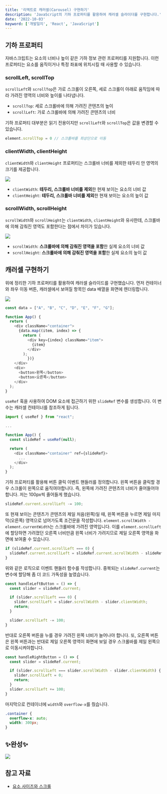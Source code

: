 ```yaml
---
title: '리액트로 캐러셀(Carousel) 구현하기'
description: 'JavaScript의 기하 프로퍼티를 활용하여 캐러셀 슬라이더를 구현합니다.'
date: '2022-10-03'
keyword: ['개발일지', 'React', 'JavaScript']
---
```


## 기하 프로퍼티

자바스크립트는 요소의 너비나 높이 같은 기하 정보 관련 프로퍼티를 지원합니다. 이런 프로퍼티는 요소를 움직이거나 특정 좌표에 위치시킬 때 사용할 수 있습니다.

### scrollLeft, scrollTop

`scrollLeft`와 `scrollTop`은 가로 스크롤이 오른쪽, 세로 스크롤이 아래로 움직임에 따라 가려진 영역의 너비와 높이를 나타냅니다.

- `scrollTop`: 세로 스크롤바에 의해 가려진 콘텐츠의 높이
- `scrollLeft`: 가로 스크롤바에 의해 가려진 콘텐츠의 너비

기하 프로퍼티 대부분은 읽기 전용이지만 `scrollLeft`와 `scrollTop`은 값을 변경할 수 있습니다.

```js
element.scrollTop = 0 // 스크롤바를 최상단으로 이동
```

### clientWidth, clientHeight

`clientWidth`와 `clientHeight` 프로퍼티는 스크롤바 너비를 제외한 테두리 안 영역의 크기를 제공합니다.


![](221003.png)

- `clientWidth`: **테두리, 스크롤바 너비를 제외**한 현재 보이는 요소의 너비 값
- `clientHeight`: **테두리, 스크롤바 너비를 제외**한 현재 보이는 요소의 높이 값

### scrollWidth, scrollHeight

`scrollWidth`와 `scrollHeight`는 `clientWidth`, `clientHeight`와 유사한데, 스크롤바에 의해 감춰진 영역도 포함한다는 점에서 차이가 있습니다.

![](221003-2.png)

- `scrollWidth`: **스크롤바에 의해 감춰진 영역을 포함**한 실제 요소의 너비 값
- `scrollHeight`: **스크롤바에 의해 감춰진 영역을 포함**한 실제 요소의 높이 값

## 캐러셀 구현하기

위에 정리한 기하 프로퍼티를 활용하여 캐러셀 슬라이드를 구현했습니다. 먼저 컨테이너와 좌우 이동 버튼, 캐러셀에서 보여질 항목인 data 배열을 화면에 렌더링합니다.

![](221003-3.png)

```js
const data = ["A", "B", "C", "D", "E", "F", "G"];

function App() {
  return (
    <div className="container">
      {data.map((item, index) => {
        return (
          <div key={index} className="item">
            {item}
          </div>
        );
		  })}
    </div>
    <div>
      <button>왼쪽</button>
      <button>오른쪽</button>
    </div>
  );
}
```

`useRef` 훅을 사용하여 DOM 요소에 접근하기 위한 `slideRef` 변수를 생성합니다. 이 변수는 캐러셀 컨테이너를 참조하게 됩니다.

```js
import { useRef } from "react";

...

function App() {
  const slideRef = useRef(null);

  return (
    <div className="container" ref={slideRef}>
      ...
    </div>
  );
}
```

기하 프로퍼티를 활용해 버튼 클릭 이벤트 핸들러를 정의합니다. 왼쪽 버튼을 클릭할 경우 스크롤이 왼쪽으로 움직여야합니다. 즉, 왼쪽에 가려진 콘텐츠의 너비가 줄어들어야 합니다. 저는 100px씩 줄어들게 했습니다.

```js
slideRef.current.scrollLeft -= 100;
```

또 현재 보이는 콘텐츠가 콘텐츠의 제일 처음(왼쪽)일 때, 왼쪽 버튼을 누르면 제일 마지막(오른쪽) 영역으로 넘어가도록 조건문을 작성합니다. `element.scrollWidth - element.currentWidth`는 스크롤바에 가려진 영역입니다. 이를 `element.scrollLeft`에 할당하면 가려졌던 오른쪽 너비만큼 왼쪽 너비가 가려지므로 제일 오른쪽 영역을 화면에 보여줄 수 있습니다.

```js
if (slideRef.current.scrollLeft === 0) {
  slideRef.current.scrollLeft = slideRef.current.scrollWidth - slideRef.current.clientWidth;
}
```

위와 같은 로직으로 이벤트 핸들러 함수를 작성합니다. 중복되는 `slideRef.current`는 변수에 할당해 좀 더 코드 가독성을 높였습니다.

```js
const handleLeftButton = () => {
  const slider = slideRef.current;

  if (slider.scrollLeft === 0) {
    slider.scrollLeft = slider.scrollWidth - slider.clientWidth;
    return;
  }

  slider.scrollLeft -= 100;
}
```

반대로 오른쪽 버튼을 누를 경우 가려진 왼쪽 너비가 늘어나야 합니다. 또, 오른쪽 버튼은 왼쪽 버튼과는 반대로 제일 오른쪽 영역이 화면에 보일 경우 스크롤바를 제일 왼쪽으로 이동시켜야합니다.

```js
const handleRightButton = () => {
  const slider = slideRef.current;

  if (slider.scrollLeft === slider.scrollWidth - slider.clientWidth) {
    slider.scrollLeft = 0;
    return;
  }
  slider.scrollLeft += 100;
}
```

마지막으로 컨테이너에 `width`와 `overflow-x`를 줬습니다.

```css
.container {
  overflow-x: auto;
  width: 300px;
}
```

## ✨완성✨

![](221003-4.gif)



## 참고 자료

- [요소 사이즈와 스크롤](https://ko.javascript.info/size-and-scroll)
